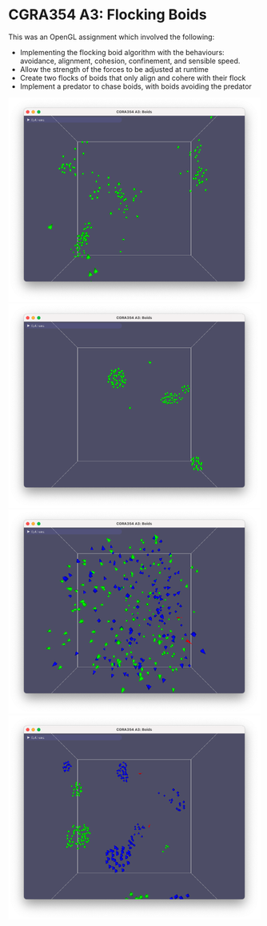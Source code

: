 # CGRA354 A3: Flocking Boids

This was an OpenGL assignment which involved the following:
- Implementing the flocking boid algorithm with the behaviours: avoidance, alignment, cohesion, confinement, and sensible speed.
- Allow the strength of the forces to be adjusted at runtime
- Create two flocks of boids that only align and cohere with their flock
- Implement a predator to chase boids, with boids avoiding the predator

![Single flock at the start](./core-start.png)
![Single flock, after some time](./core-after.png)
![Two flocks, with two predators, at the start](./completion-start.png)
![Two flocks, with two predators, after some time](./completion-after.png)
